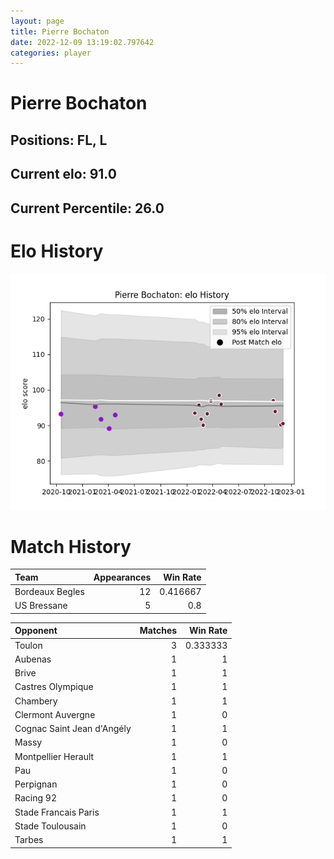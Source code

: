 ```yaml
---  
layout: page  
title: Pierre Bochaton  
date: 2022-12-09 13:19:02.797642  
categories: player  
---
```

# Pierre Bochaton

## Positions: FL, L

## Current elo: 91.0

## Current Percentile: 26.0

# Elo History


![elo history](history_PierreBochaton.png)
# Match History


| Team            |   Appearances |   Win Rate |
|:----------------|--------------:|-----------:|
| Bordeaux Begles |            12 |   0.416667 |
| US Bressane     |             5 |   0.8      |

| Opponent                   |   Matches |   Win Rate |
|:---------------------------|----------:|-----------:|
| Toulon                     |         3 |   0.333333 |
| Aubenas                    |         1 |   1        |
| Brive                      |         1 |   1        |
| Castres Olympique          |         1 |   1        |
| Chambery                   |         1 |   1        |
| Clermont Auvergne          |         1 |   0        |
| Cognac Saint Jean d'Angély |         1 |   1        |
| Massy                      |         1 |   0        |
| Montpellier Herault        |         1 |   1        |
| Pau                        |         1 |   0        |
| Perpignan                  |         1 |   0        |
| Racing 92                  |         1 |   0        |
| Stade Francais Paris       |         1 |   1        |
| Stade Toulousain           |         1 |   0        |
| Tarbes                     |         1 |   1        |